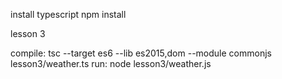 install typescript
npm install

lesson 3

compile:
tsc --target es6 --lib es2015,dom --module commonjs lesson3/weather.ts
run:
node lesson3/weather.js